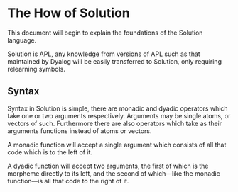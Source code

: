 # The How of Solution

This document will begin to explain the foundations of the Solution language.

Solution is APL, any knowledge from versions of APL such as that maintained by Dyalog will be easily transferred to Solution, only requiring relearning symbols.

## Syntax

Syntax in Solution is simple, there are monadic and dyadic operators which take one or two arguments respectively. Arguments may be single atoms, or vectors of such. Furthermore there are also operators which take as their arguments functions instead of atoms or vectors.

A monadic function will accept a single argument which consists of all that code which is to the left of it.

A dyadic function will accept two arguments, the first of which is the morpheme directly to its left, and the second of which—like the monadic function—is all that code to the right of it.
